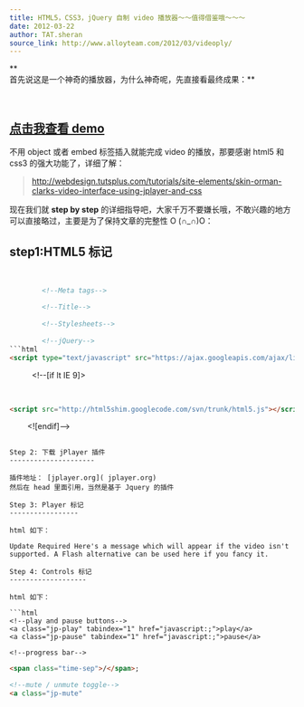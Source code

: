 ```yaml
---
title: HTML5，CSS3，jQuery 自制 video 播放器～～值得借鉴哦～～～
date: 2012-03-22
author: TAT.sheran
source_link: http://www.alloyteam.com/2012/03/videoply/
---
```


<!-- {% raw %} - for jekyll -->

**  
首先说这是一个神奇的播放器，为什么神奇呢，先直接看最终成果：**  

[  
](http://www.alloyteam.com/wp-content/uploads/2012/03/palydemo/index.html)

## [点击我查看 demo](http://www.alloyteam.com/wp-content/uploads/2012/03/palydemo/index.html)

不用 object 或者 embed 标签插入就能完成 video 的播放，那要感谢 html5 和 css3 的强大功能了，详细了解：

> <http://webdesign.tutsplus.com/tutorials/site-elements/skin-orman-clarks-video-interface-using-jplayer-and-css>

现在我们就 **step by step** 的详细指导吧，大家千万不要嫌长哦，不敢兴趣的地方可以直接略过，主要是为了保持文章的完整性 O (∩\_∩)O：

## step1:HTML5 标记

````html
 
 
        <!--Meta tags-->
 
        <!--Title-->
 
        <!--Stylesheets-->
 
        <!--jQuery-->
```html
<script type="text/javascript" src="https://ajax.googleapis.com/ajax/libs/jquery/1.7.1/jquery.min.js"></script>
````

 
        &lt;!--[if lt IE 9]>

            

```html
<script src="http://html5shim.googlecode.com/svn/trunk/html5.js"></script>
```

        &lt;![endif]-->

````

Step 2: 下载 jPlayer 插件
---------------------

插件地址： [jplayer.org]( jplayer.org)  
然后在 head 里面引用，当然是基于 Jquery 的插件

Step 3: Player 标记
-----------------

html 如下：

Update Required Here's a message which will appear if the video isn't supported. A Flash alternative can be used here if you fancy it.

Step 4: Controls 标记
-------------------

html 如下：

```html
<!--play and pause buttons-->
<a class="jp-play" tabindex="1" href="javascript:;">play</a>
<a class="jp-pause" tabindex="1" href="javascript:;">pause</a>
 
<!--progress bar-->
````

```html
<span class="time-sep">/</span>;
```

```html
<!--mute / unmute toggle-->
<a class="jp-mute"
```


<!-- {% endraw %} - for jekyll -->